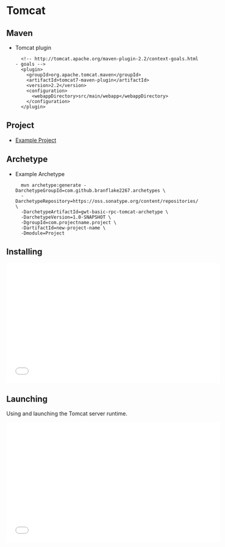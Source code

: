 # Tomcat


## Maven

* Tomcat plugin

		<!-- http://tomcat.apache.org/maven-plugin-2.2/context-goals.html - goals -->
		<plugin>
		  <groupId>org.apache.tomcat.maven</groupId>
		  <artifactId>tomcat7-maven-plugin</artifactId>
		  <version>2.2</version>
		  <configuration>
		    <webappDirectory>src/main/webapp</webappDirectory>
		  </configuration>
		</plugin>


## Project

* [Example Project](https://github.com/branflake2267/Archetypes/tree/master/archetypes/gwt-basic-rpc-tomcat)

## Archetype

* Example Archetype

		mvn archetype:generate -DarchetypeGroupId=com.github.branflake2267.archetypes \
		-DarchetypeRepository=https://oss.sonatype.org/content/repositories/snapshots \
		-DarchetypeArtifactId=gwt-basic-rpc-tomcat-archetype \
		-DarchetypeVersion=1.0-SNAPSHOT \
		-DgroupId=com.projectname.project \
		-DartifactId=new-project-name \
		-Dmodule=Project

## Installing

<iframe width="560" height="315" src="//www.youtube.com/embed/6w87lVYT-MM" frameborder="0" allowfullscreen></iframe>

## Launching
Using and launching the Tomcat server runtime.

<iframe width="560" height="315" src="//www.youtube.com/embed/d6xsX9x9WC4" frameborder="0" allowfullscreen></iframe>